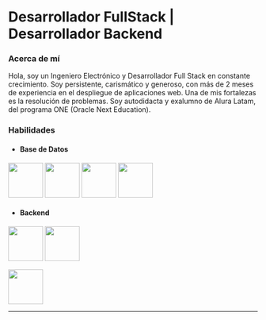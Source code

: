 # Desarrollador FullStack | Desarrollador Backend

### Acerca de mí

Hola, soy un Ingeniero Electrónico y Desarrollador Full Stack en constante crecimiento. Soy persistente, carismático y generoso, con más de 2 meses de experiencia en el despliegue de aplicaciones web. Una de mis fortalezas es la resolución de problemas. Soy autodidacta y exalumno de Alura Latam, del programa ONE (Oracle Next Education).

### Habilidades

* #### **Base de Datos**


[<img src="https://www.postgresql.org/media/img/about/press/elephant.png" height="70">][pagePostgreSQL]
[<img src="https://download.logo.wine/logo/MySQL/MySQL-Logo.wine.png" height="70">][pageMySQL]
[<img src="https://d1.awsstatic.com/logos/partners/MariaDB_Logo.d8a208f0a889a8f0f0551b8391a065ea79c54f3a.png" height="70">][pageMariaDB]
[<img src="https://webimages.mongodb.com/_com_assets/cms/kuyjf3vea2hg34taa-horizontal_default_slate_blue.svg?auto=format%252Ccompress" height="70">][pageMongoDB]

* #### **Backend**


[<img src="https://1000logos.net/wp-content/uploads/2020/09/Java-Logo.png" height="70">][pageJava]
[<img src="https://www.armadilloamarillo.com/wp-content/uploads/spring-boot-ok.png" height="70">][pageSpringBoot]

[<img src="https://nodejs.org/static/images/logo.svg" height="70">][pageNodeJS]




-----------------------------------------------------------------------


<!--
**fernalp/fernalp** is a ✨ _special_ ✨ repository because its `README.md` (this file) appears on your GitHub profile.

Here are some ideas to get you started:

- 🔭 I’m currently working on ...
- 🌱 I’m currently learning ...
- 👯 I’m looking to collaborate on ...
- 🤔 I’m looking for help with ...
- 💬 Ask me about ...
- 📫 How to reach me: ...
- 😄 Pronouns: ...
- ⚡ Fun fact: ...
-->

[logoPostgre]: https://www.postgresql.org/media/img/about/press/elephant.png
[pagePostgreSQL]: https://www.postgresql.org/
[pageMySQL]: https://www.mysql.com/
[pageMariaDB]: https://mariadb.org/
[pageMongoDB]: https://www.mongodb.com/
[pageJava]: https://www.java.com
[pageSpringBoot]: https://spring.io/projects/spring-boot
[pageNodeJS]: https://nodejs.org/